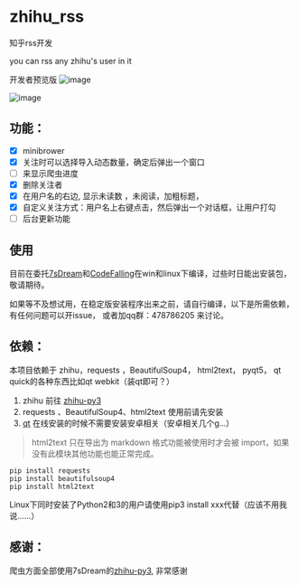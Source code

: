 # zhihu_rss

知乎rss开发

you can rss any zhihu's user in it

开发者预览版
![image](https://cloud.githubusercontent.com/assets/8455579/8877985/1408786a-325b-11e5-8d2c-ecc35cf63ead.png)

![image](https://cloud.githubusercontent.com/assets/8455579/8877987/1703d6d6-325b-11e5-9348-61bd28fc5db4.png)

## 功能：
- [x] minibrower
- [x] 关注时可以选择导入动态数量，确定后弹出一个窗口
- [ ] 来显示爬虫进度
- [x] 删除关注者
- [x] 在用户名的右边, 显示未读数 ，未阅读，加粗标题，
- [x] 自定义关注方式：用户名上右键点击，然后弹出一个对话框，让用户打勾
- [ ] 后台更新功能

## 使用
目前在委托[7sDream](https://github.com/7sDream/)和[CodeFalling](https://github.com/CodeFalling)在win和linux下编译，过些时日能出安装包，敬请期待。


如果等不及想试用，在稳定版安装程序出来之前，请自行编译，以下是所需依赖，有任何问题可以开issue， 或者加qq群：478786205 来讨论。


## 依赖：


本项目依赖于 zhihu，requests ，BeautifulSoup4， html2text， pyqt5， qt quick的各种东西比如qt webkit（装qt即可？）

1. zhihu 前往 [zhihu-py3](https://github.com/7sDream/zhihu-py3)
2.  requests 、BeautifulSoup4、html2text 使用前请先安装
3. [qt](https://www.qt.io/zh-hans/download-open-source/)  在线安装的时候不需要安装安卓相关（安卓相关几个g...）

> html2text 只在导出为 markdown 格式功能被使用时才会被 import，如果没有此模块其他功能也能正常完成。

```
pip install requests
pip install beautifulsoup4
pip install html2text
```
Linux下同时安装了Python2和3的用户请使用pip3 install xxx代替（应该不用我说……）


## 感谢：

爬虫方面全部使用7sDream的[zhihu-py3](https://github.com/7sDream/zhihu-py3), 非常感谢
